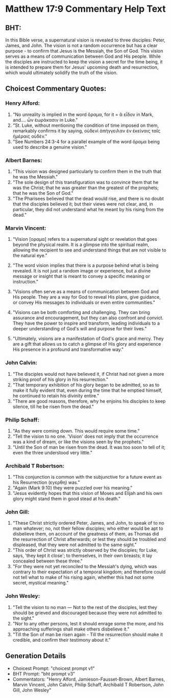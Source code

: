 # Matthew 17:9 Commentary Help Text

## BHT:
In this Bible verse, a supernatural vision is revealed to three disciples: Peter, James, and John. The vision is not a random occurrence but has a clear purpose - to confirm that Jesus is the Messiah, the Son of God. This vision serves as a means of communication between God and His people. While the disciples are instructed to keep the vision a secret for the time being, it is intended to prepare them for Jesus' upcoming death and resurrection, which would ultimately solidify the truth of the vision.

## Choicest Commentary Quotes:
### Henry Alford:
1. "No unreality is implied in the word ὅραμα, for it = ἃ εἶδον in Mark, and.… ὧν ἑωράκασιν in Luke."
2. "St. Luke, without mentioning the condition of time imposed on them, remarkably confirms it by saying, οὐδενὶ ἀπήγγειλαν ἐν ἐκείναις ταῖς ἡμέραις οὐδὲν."
3. "See Numbers 24:3-4 for a parallel example of the word ὅραμα being used to describe a genuine vision."

### Albert Barnes:
1. "This vision was designed particularly to confirm them in the truth that he was the Messiah."
2. "The sole design of this transfiguration was to convince them that he was the Christ; that he was greater than the greatest of the prophets; that he was the Son of God."
3. "The Pharisees believed that the dead would rise, and there is no doubt that the disciples believed it; but their views were not clear, and, in particular, they did not understand what he meant by his rising from the dead."

### Marvin Vincent:
1. "Vision [οραμα] refers to a supernatural sight or revelation that goes beyond the physical realm. It is a glimpse into the spiritual realm, allowing the recipient to see and understand things that are not visible to the natural eye."

2. "The word vision implies that there is a purpose behind what is being revealed. It is not just a random image or experience, but a divine message or insight that is meant to convey a specific meaning or instruction."

3. "Visions often serve as a means of communication between God and His people. They are a way for God to reveal His plans, give guidance, or convey His messages to individuals or even entire communities."

4. "Visions can be both comforting and challenging. They can bring assurance and encouragement, but they can also confront and convict. They have the power to inspire and transform, leading individuals to a deeper understanding of God's will and purpose for their lives."

5. "Ultimately, visions are a manifestation of God's grace and mercy. They are a gift that allows us to catch a glimpse of His glory and experience His presence in a profound and transformative way."

### John Calvin:
1. "The disciples would not have believed it, if Christ had not given a more striking proof of his glory in his resurrection."
2. "That temporary exhibition of his glory began to be admitted, so as to make it fully evident that, even during the time that he emptied himself, he continued to retain his divinity entire."
3. "There are good reasons, therefore, why he enjoins his disciples to keep silence, till he be risen from the dead."

### Philip Schaff:
1. "As they were coming down. This would require some time."
2. "Tell the vision to no one. 'Vision' does not imply that the occurrence was a kind of dream, or like the visions seen by the prophets."
3. "Until the Son of man be risen from the dead. It was too soon to tell of it; even the three understood very little."

### Archibald T Robertson:
1. "This conjunction is common with the subjunctive for a future event as his Resurrection (εγερθη) was."
2. "Again (Mark 9:10) they were puzzled over his meaning."
3. "Jesus evidently hopes that this vision of Moses and Elijah and his own glory might stand them in good stead at his death."

### John Gill:
1. "These Christ strictly ordered Peter, James, and John, to speak of to no man whatever; no, not their fellow disciples; who either would be apt to disbelieve them, on account of the greatness of them, as Thomas did the resurrection of Christ afterwards; or lest they should be troubled and displeased, that they were not admitted to the same sight."
2. "This order of Christ was strictly observed by the disciples; for Luke, says, 'they kept it close'; to themselves, in their own breasts; it lay concealed between these three."
3. "For they were not yet reconciled to the Messiah's dying, which was contrary to their expectation of a temporal kingdom; and therefore could not tell what to make of his rising again, whether this had not some secret, mystical meaning."

### John Wesley:
1. "Tell the vision to no man — Not to the rest of the disciples, lest they should be grieved and discouraged because they were not admitted to the sight."
2. "Nor to any other persons, lest it should enrage some the more, and his approaching sufferings shall make others disbelieve it."
3. "Till the Son of man be risen again - Till the resurrection should make it credible, and confirm their testimony about it."


## Generation Details
- Choicest Prompt: "choicest prompt v1"
- BHT Prompt: "bht prompt v3"
- Commentators: "Henry Alford, Jamieson-Fausset-Brown, Albert Barnes, Marvin Vincent, John Calvin, Philip Schaff, Archibald T Robertson, John Gill, John Wesley"
